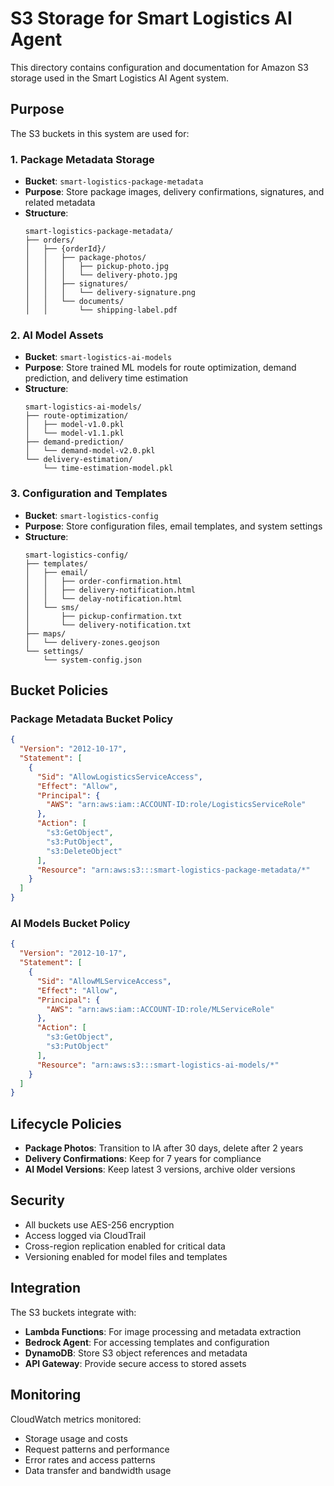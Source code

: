 # S3 Storage for Smart Logistics AI Agent

This directory contains configuration and documentation for Amazon S3 storage used in the Smart Logistics AI Agent system.

## Purpose

The S3 buckets in this system are used for:

### 1. Package Metadata Storage
- **Bucket**: `smart-logistics-package-metadata`
- **Purpose**: Store package images, delivery confirmations, signatures, and related metadata
- **Structure**:
  ```
  smart-logistics-package-metadata/
  ├── orders/
  │   ├── {orderId}/
  │   │   ├── package-photos/
  │   │   │   ├── pickup-photo.jpg
  │   │   │   └── delivery-photo.jpg
  │   │   ├── signatures/
  │   │   │   └── delivery-signature.png
  │   │   └── documents/
  │   │       └── shipping-label.pdf
  ```

### 2. AI Model Assets
- **Bucket**: `smart-logistics-ai-models`
- **Purpose**: Store trained ML models for route optimization, demand prediction, and delivery time estimation
- **Structure**:
  ```
  smart-logistics-ai-models/
  ├── route-optimization/
  │   ├── model-v1.0.pkl
  │   └── model-v1.1.pkl
  ├── demand-prediction/
  │   └── demand-model-v2.0.pkl
  └── delivery-estimation/
      └── time-estimation-model.pkl
  ```

### 3. Configuration and Templates
- **Bucket**: `smart-logistics-config`
- **Purpose**: Store configuration files, email templates, and system settings
- **Structure**:
  ```
  smart-logistics-config/
  ├── templates/
  │   ├── email/
  │   │   ├── order-confirmation.html
  │   │   ├── delivery-notification.html
  │   │   └── delay-notification.html
  │   └── sms/
  │       ├── pickup-confirmation.txt
  │       └── delivery-notification.txt
  ├── maps/
  │   └── delivery-zones.geojson
  └── settings/
      └── system-config.json
  ```

## Bucket Policies

### Package Metadata Bucket Policy
```json
{
  "Version": "2012-10-17",
  "Statement": [
    {
      "Sid": "AllowLogisticsServiceAccess",
      "Effect": "Allow",
      "Principal": {
        "AWS": "arn:aws:iam::ACCOUNT-ID:role/LogisticsServiceRole"
      },
      "Action": [
        "s3:GetObject",
        "s3:PutObject",
        "s3:DeleteObject"
      ],
      "Resource": "arn:aws:s3:::smart-logistics-package-metadata/*"
    }
  ]
}
```

### AI Models Bucket Policy
```json
{
  "Version": "2012-10-17",
  "Statement": [
    {
      "Sid": "AllowMLServiceAccess",
      "Effect": "Allow",
      "Principal": {
        "AWS": "arn:aws:iam::ACCOUNT-ID:role/MLServiceRole"
      },
      "Action": [
        "s3:GetObject",
        "s3:PutObject"
      ],
      "Resource": "arn:aws:s3:::smart-logistics-ai-models/*"
    }
  ]
}
```

## Lifecycle Policies

- **Package Photos**: Transition to IA after 30 days, delete after 2 years
- **Delivery Confirmations**: Keep for 7 years for compliance
- **AI Model Versions**: Keep latest 3 versions, archive older versions

## Security

- All buckets use AES-256 encryption
- Access logged via CloudTrail
- Cross-region replication enabled for critical data
- Versioning enabled for model files and templates

## Integration

The S3 buckets integrate with:
- **Lambda Functions**: For image processing and metadata extraction
- **Bedrock Agent**: For accessing templates and configuration
- **DynamoDB**: Store S3 object references and metadata
- **API Gateway**: Provide secure access to stored assets

## Monitoring

CloudWatch metrics monitored:
- Storage usage and costs
- Request patterns and performance
- Error rates and access patterns
- Data transfer and bandwidth usage